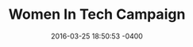 ---
layout: post
title:  "Women In Tech Campaign"
date:   2016-03-25 18:50:53 -0400
categories: member
name: Women In Tech Campaign
description: Exists to help expand the definition of what women in technology means in the 21st century. Features profiles of leaders & emerging leaders across industries.
logo: assets/icons/womeintechcampaign.png
link: http://womenintechcampaign.com/
twitter: WITCampaign
---